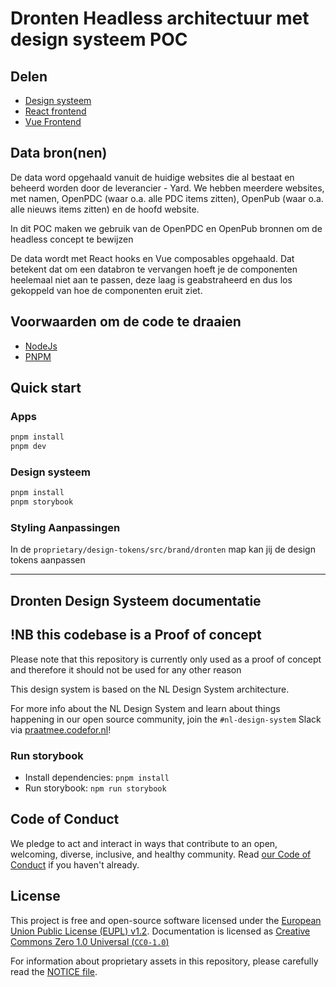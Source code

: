 <!-- @license CC0-1.0 -->

# Dronten Headless architectuur met design systeem POC

## Delen

- [Design systeem](#dronten-design-systeem-documentatie)
- [React frontend](./apps/poc-react/README.md)
- [Vue Frontend](./apps/poc-vue/README.md)

## Data bron(nen)

De data word opgehaald vanuit de huidige websites die al bestaat en beheerd worden door de leverancier - Yard. We hebben meerdere websites, met namen, OpenPDC (waar o.a. alle PDC items zitten), OpenPub (waar o.a. alle nieuws items zitten) en de hoofd website.

In dit POC maken we gebruik van de OpenPDC en OpenPub bronnen om de headless concept te bewijzen

De data wordt met React hooks en Vue composables opgehaald. Dat betekent dat om een databron te vervangen hoeft je de componenten heelemaal niet aan te passen, deze laag is geabstraheerd en dus los gekoppeld van hoe de componenten eruit ziet.

## Voorwaarden om de code te draaien

- [NodeJs](https://nodejs.org/en)
- [PNPM](https://pnpm.io/installation)

## Quick start

### Apps

```bash
pnpm install
pnpm dev
```

### Design systeem

```bash
pnpm install
pnpm storybook
```

### Styling Aanpassingen

In de `proprietary/design-tokens/src/brand/dronten` map kan jij de design tokens aanpassen

---

## Dronten Design Systeem documentatie

## !NB this codebase is a Proof of concept

Please note that this repository is currently only used as a proof of concept and therefore it should not be used for any other reason

This design system is based on the NL Design System architecture.

For more info about the NL Design System and learn about things happening in our open source community, join the `#nl-design-system` Slack via [praatmee.codefor.nl](https://praatmee.codefor.nl)!

### Run storybook

- Install dependencies: `pnpm install`
- Run storybook: `npm run storybook`

## Code of Conduct

We pledge to act and interact in ways that contribute to an open, welcoming, diverse, inclusive, and healthy community. Read [our Code of Conduct](CODE_OF_CONDUCT.md) if you haven't already.

## License

This project is free and open-source software licensed under the [European Union Public License (EUPL) v1.2](LICENSE.md). Documentation is licensed as [Creative Commons Zero 1.0 Universal (`CC0-1.0`)](https://creativecommons.org/publicdomain/zero/1.0/legalcode)

For information about proprietary assets in this repository, please carefully read the [NOTICE file](NOTICE.md).
